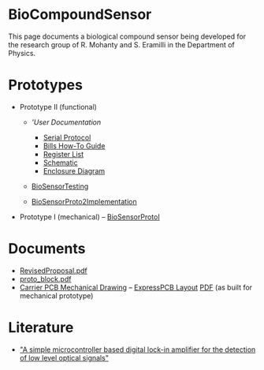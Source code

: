 # BioCompoundSensor
This page documents a biological compound sensor being developed for the research group of R. Mohanty and S. Eramilli in the Department of Physics.

# Prototypes

 * Prototype II (functional)
   * *'User Documentation*
     * [Serial Protocol](http://ohm.bu.edu/~hazen/BioSensor/Proto2/PicoBlazeRequirements_App_6Feb.pdf)
     * [Bills How-To Guide](http://ohm.bu.edu/~pbohn/Bio_Compound_Sensor/Documentation/bio_howto_2009-04-01.pdf)
     * [Register List](http://ohm.bu.edu/~pbohn/Bio_Compound_Sensor/Documentation/bio_regs_Apr08.pdf)
     * [Schematic](http://ohm.bu.edu/~pbohn/Bio_Compound_Sensor/Documentation/BioSensor_schematic.pdf)
     * [Enclosure Diagram](http://ohm.bu.edu/~pbohn/Bio_Compound_Sensor/Documentation/electronics_enclosure_diagram.pdf)
   * [BioSensorTesting](BioSensorTesting.md)

   * [BioSensorProto2Implementation](BioSensorProto2Implementation.md)
 * Prototype I (mechanical) &ndash; [BioSensorProtoI](BioSensorProtoI.md)

# Documents

 * [RevisedProposal.pdf](http://ohm.bu.edu/~hazen/BioSensor/RevisedProposal.pdf)
 * [proto_block.pdf](http://ohm.bu.edu/~hazen/BioSensor/proto_block.pdf)
 * [Carrier PCB Mechanical Drawing](http://ohm.bu.edu/~hazen/BioSensor/YuChenCarrier%20Model%20(1).pdf) &ndash; [ExpressPCB Layout](http://ohm.bu.edu/~hazen/BioSensor/Chip%20Globle_Jan%202009_update3.pcb)
[PDF](http://ohm.bu.edu/~hazen/BioSensor/Chip%20Globle_Jan%202009_update3.pdf)
 (as built for mechanical prototype)

# Literature

 * ["A simple microcontroller based digital lock-in amplifier for the detection of low level optical signals"](http://ieeexplore.ieee.org/iel5/7805/21449/00994680.pdf)

